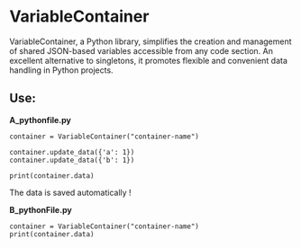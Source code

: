 # VariableContainer
VariableContainer, a Python library, simplifies the creation and management of shared JSON-based variables accessible from any code section. An excellent alternative to singletons, it promotes flexible and convenient data handling in Python projects.

## Use:
**A_pythonfile.py**
```
container = VariableContainer("container-name")

container.update_data({'a': 1})
container.update_data({'b': 1})

print(container.data)
```
The data is saved automatically !

**B_pythonFile.py**
```
container = VariableContainer("container-name")
print(container.data)
```
